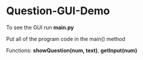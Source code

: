 # Question-GUI-Demo

To see the GUI run **main.py**

Put all of the program code in the main() method

Functions:
**showQuestion(num, text)**, **getInput(num)**
